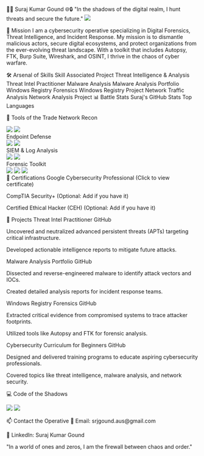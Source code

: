 👨‍💻 Suraj Kumar Gound 🌐🔒
"In the shadows of the digital realm, I hunt threats and secure the future."
<a href="https://www.linkedin.com/in/suraj-gound"><img src="https://img.shields.io/badge/-LinkedIn-0072b1?&style=for-the-badge&logo=linkedin&logoColor=white" /></a>

🎯 Mission
I am a cybersecurity operative specializing in Digital Forensics, Threat Intelligence, and Incident Response. My mission is to dismantle malicious actors, secure digital ecosystems, and protect organizations from the ever-evolving threat landscape. With a toolkit that includes Autopsy, FTK, Burp Suite, Wireshark, and OSINT, I thrive in the chaos of cyber warfare.

🛠️ Arsenal of Skills
Skill	Associated Project
Threat Intelligence & Analysis	Threat Intel Practitioner
Malware Analysis	Malware Analysis Portfolio
Windows Registry Forensics	Windows Registry Project
Network Traffic Analysis	Network Analysis Project
📊 Battle Stats
Suraj's GitHub Stats
Top Languages

🔧 Tools of the Trade
Network Recon
<div> <img src="https://img.shields.io/badge/-Wireshark-1679A7?&style=for-the-badge&logo=Wireshark&logoColor=white" /> <img src="https://img.shields.io/badge/-Nmap-000000?&style=for-the-badge&logo=Nmap&logoColor=white" /> </div>
Endpoint Defense
<div> <img src="https://img.shields.io/badge/-Microsoft_Defender-00A4EF?&style=for-the-badge&logo=Microsoft&logoColor=white" /> <img src="https://img.shields.io/badge/-CrowdStrike-FF4500?&style=for-the-badge&logoColor=white" /> </div>
SIEM & Log Analysis
<div> <img src="https://img.shields.io/badge/-Splunk-000000?&style=for-the-badge&logo=Splunk&logoColor=white" /> <img src="https://img.shields.io/badge/-Elastic-005571?&style=for-the-badge&logo=Elastic&logoColor=white" /> </div>
Forensic Toolkit
<div> <img src="https://img.shields.io/badge/-Autopsy-000000?&style=for-the-badge&logoColor=white" /> <img src="https://img.shields.io/badge/-FTK-FF4500?&style=for-the-badge&logoColor=white" /> <img src="https://img.shields.io/badge/-Volatility-4B0082?&style=for-the-badge&logoColor=white" /> </div>
📜 Certifications
Google Cybersecurity Professional (Click to view certificate)

CompTIA Security+ (Optional: Add if you have it)

Certified Ethical Hacker (CEH) (Optional: Add if you have it)

🚀 Projects
Threat Intel Practitioner
GitHub

Uncovered and neutralized advanced persistent threats (APTs) targeting critical infrastructure.

Developed actionable intelligence reports to mitigate future attacks.

Malware Analysis Portfolio
GitHub

Dissected and reverse-engineered malware to identify attack vectors and IOCs.

Created detailed analysis reports for incident response teams.

Windows Registry Forensics
GitHub

Extracted critical evidence from compromised systems to trace attacker footprints.

Utilized tools like Autopsy and FTK for forensic analysis.

Cybersecurity Curriculum for Beginners
GitHub

Designed and delivered training programs to educate aspiring cybersecurity professionals.

Covered topics like threat intelligence, malware analysis, and network security.

💻 Code of the Shadows
<p align="left"> <img src="https://img.shields.io/badge/-Python-3776AB?&style=for-the-badge&logo=python&logoColor=white" /> <img src="https://img.shields.io/badge/-Bash-4EAA25?&style=for-the-badge&logo=gnu-bash&logoColor=white" /> </p>
📫 Contact the Operative
📧 Email: srjgound.aus@gmail.com

💼 LinkedIn: Suraj Kumar Gound

"In a world of ones and zeros, I am the firewall between chaos and order."
